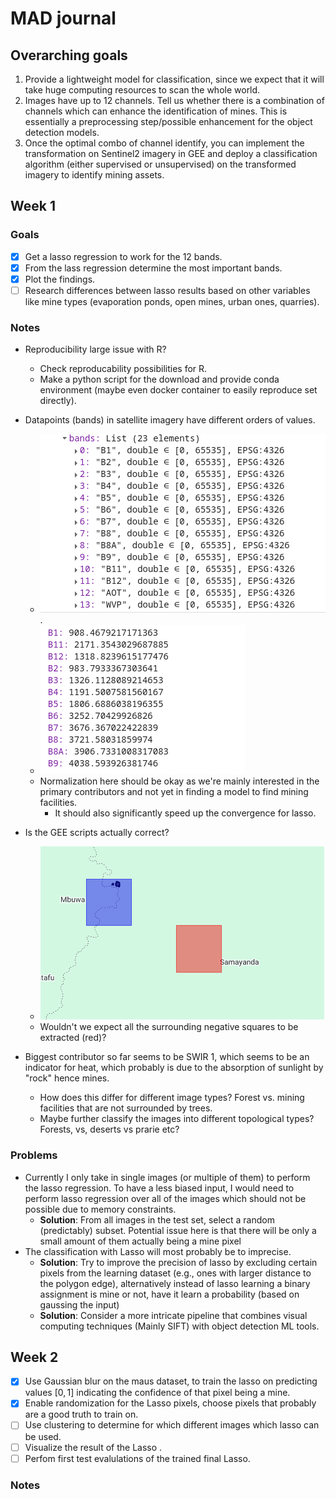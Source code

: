# MAD journal

## Overarching goals
1.  Provide a lightweight model for classification, since we expect that it will take huge computing resources to scan the whole world.
2.  Images have up to 12 channels. Tell us whether there is a combination of channels which can enhance the identification of mines. This is essentially a preprocessing step/possible enhancement for the object detection models.
3. Once the optimal combo of channel identify, you can implement the transformation on Sentinel2 imagery in GEE and deploy a classification algorithm (either supervised or unsupervised) on the transformed imagery to identify mining assets.

## Week 1

### Goals
- [x] Get a lasso regression to work for the 12 bands.
- [x] From the lass regression determine the most important bands.
- [x] Plot the findings.
- [ ] Research differences between lasso results based on other variables like mine types (evaporation ponds, open mines, urban ones, quarries).

### Notes
- Reproducibility large issue with R?
    - Check reproducability possibilities for R.
    - Make a python script for the download and provide conda environment (maybe even docker container to easily reproduce set directly).

- Datapoints (bands) in satellite imagery have different orders of values.
    - ![GEE bands ranges](/journal/GEE-bands.png).
    - ![GEE average bands for Switzerland](/journal/GEE-average-channels.png)
    - Normalization here should be okay as we're mainly interested in the primary contributors and not yet in finding a model to find mining facilities.
        - It should also significantly speed up the convergence for lasso.
- Is the GEE scripts actually correct? 
    - ![this GEE output](/journal/GEE-output.png)
    - Wouldn't we expect all the surrounding negative squares to be extracted (red)?
- Biggest contributor so far seems to be SWIR 1, which seems to be an indicator for heat, which probably is due to the absorption of sunlight by "rock" hence mines.
    - How does this differ for different image types? Forest vs. mining facilities that are not surrounded by trees.
    - Maybe further classify the images into different topological types? Forests, vs, deserts vs prarie etc?

### Problems
- Currently I only take in single images (or multiple of them) to perform the lasso regression. To have a less biased input, I would need to perform lasso regression over all of the images which should not be possible due to memory constraints.
    - **Solution**: From all images in the test set, select a random (predictably) subset. Potential issue here is that there will be only a small amount of them actually being a mine pixel
- The classification with Lasso will most probably be to imprecise.
    - **Solution**: Try to improve the precision of lasso by excluding certain pixels from the learning dataset (e.g., ones with larger distance to the polygon edge), alternatively instead of lasso learning a binary assignment is mine or not, have it learn a probability (based on gaussing the input)
    - **Solution**: Consider a more intricate pipeline that combines visual computing techniques (Mainly SIFT) with object detection ML tools.

 ## Week 2
 - [x] Use Gaussian blur on the maus dataset, to train the lasso on predicting values $[0, 1]$ indicating the confidence of that pixel being a mine.
 - [x] Enable randomization for the Lasso pixels, choose pixels that probably are a good truth to train on.
 - [ ] Use clustering to determine for which different images which lasso can be used.
 - [ ] Visualize the result of the Lasso .
 - [ ] Perfom first test evalulations of the trained final Lasso.

### Notes

